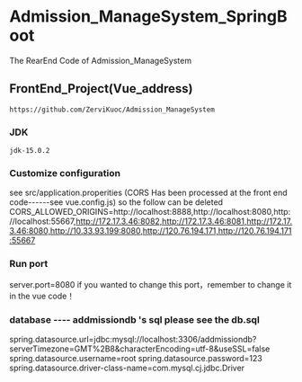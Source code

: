 # Admission_ManageSystem_SpringBoot
The RearEnd Code of Admission_ManageSystem

## FrontEnd_Project(Vue_address)
```
https://github.com/ZerviKuoc/Admission_ManageSystem
```

### JDK
```
jdk-15.0.2
```

### Customize configuration
see src/application.properities
(CORS Has been processed at the front end code------see vue.config.js)
so the follow can be deleted
CORS_ALLOWED_ORIGINS=http://localhost:8888,http://localhost:8080,http://localhost:55667,http://172.17.3.46:8082,http://172.17.3.46:8081,http://172.17.3.46:8080,http://10.33.93.199:8080,http://120.76.194.171,http://120.76.194.171:55667


### Run port
server.port=8080
if you wanted to change this port，remember to change it in the vue code！


### database  ---- addmissiondb 's  sql please see the   db.sql
spring.datasource.url=jdbc:mysql://localhost:3306/addmissiondb?serverTimezone=GMT%2B8&characterEncoding=utf-8&useSSL=false
spring.datasource.username=root
spring.datasource.password=123
spring.datasource.driver-class-name=com.mysql.cj.jdbc.Driver
